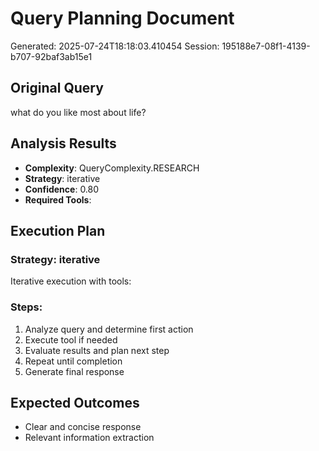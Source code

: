 # Query Planning Document
Generated: 2025-07-24T18:18:03.410454
Session: 195188e7-08f1-4139-b707-92baf3ab15e1

## Original Query
what do you like most about life?

## Analysis Results
- **Complexity**: QueryComplexity.RESEARCH
- **Strategy**: iterative
- **Confidence**: 0.80
- **Required Tools**: 

## Execution Plan
### Strategy: iterative
Iterative execution with tools: 

### Steps:
1. Analyze query and determine first action
2. Execute tool if needed
3. Evaluate results and plan next step
4. Repeat until completion
5. Generate final response


## Expected Outcomes
- Clear and concise response
- Relevant information extraction
